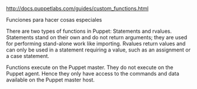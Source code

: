 http://docs.puppetlabs.com/guides/custom_functions.html

Funciones para hacer cosas especiales

There are two types of functions in Puppet: Statements and rvalues. Statements stand on their own and do not return arguments; they are used for performing stand-alone work like importing. Rvalues return values and can only be used in a statement requiring a value, such as an assignment or a case statement.

Functions execute on the Puppet master. They do not execute on the Puppet agent.
Hence they only have access to the commands and data available on the Puppet master host.
